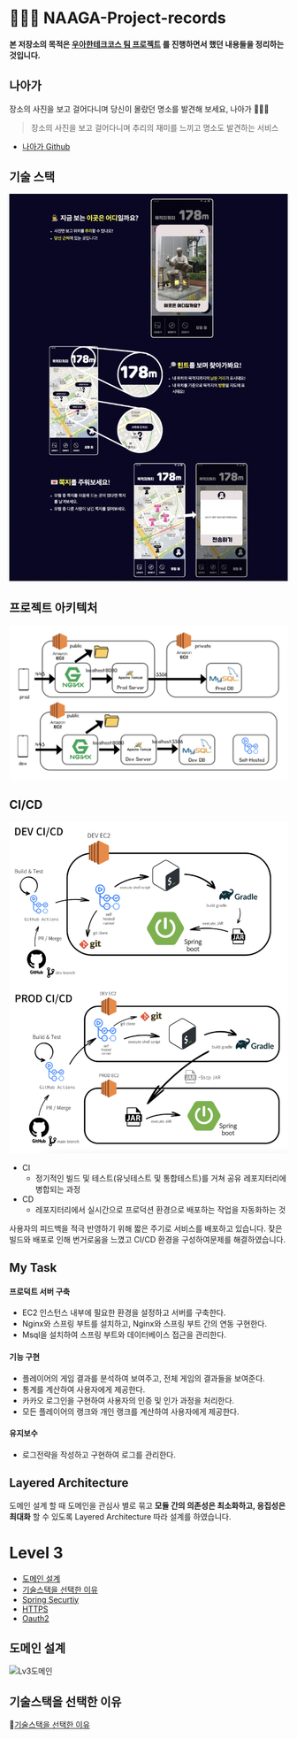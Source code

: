 # 🚶🏻‍♀️ NAAGA-Project-records
#### 본 저장소의 목적은 [우아한테크코스 팀 프로젝트](https://github.com/woowacourse-teams) 를 진행하면서 했던 내용들을 정리하는 것입니다.  

## 나아가 
장소의 사진을 보고 걸어다니며 당신이 몰랐던 명소를 발견해 보세요, 나아가 🚶🏻‍♀️

> 장소의 사진을 보고 걸어다니며 추리의 재미를 느끼고 명소도 발견하는 서비스

- [나아가 Github](https://github.com/woowacourse-teams/2023-naaga)

## 기술 스택
![stack](images/image1.png)

## 프로젝트 아키텍처
![project_architectures](images/project_architectures.png)
## CI/CD
![CICD](images/CICD.png)
- CI
    - 정기적인 빌드 및 테스트(유닛테스트 및 통합테스트)를 거쳐 공유 레포지터리에 병합되는 과정
- CD
    - 레포지터리에서 실시간으로 프로덕션 환경으로 배포하는 작업을 자동화하는 것     

사용자의 피드백을 적극 반영하기 위해 짧은 주기로 서비스를 배포하고 있습니다.
잦은 빌드와 배포로 인해 번거로움을 느꼈고 CI/CD 환경을 구성하여문제를 해결하였습니다.

## My Task
#### 프로덕트 서버 구축
- EC2 인스턴스 내부에 필요한 환경을 설정하고 서버를 구축한다.
- Nginx와 스프링 부트를 설치하고, Nginx와 스프링 부트 간의 연동 구현한다.
- Msql을 설치하여 스프링 부트와 데이터베이스 접근을 관리한다.

#### 기능 구현
- 플레이어의 게임 결과를 분석하여 보여주고, 전체 게임의 결과들을 보여준다.
- 통계를 계산하여 사용자에게 제공한다.
- 카카오 로그인을 구현하여 사용자의 인증 및 인가 과정을 처리한다.
- 모든 플레이어의 랭크와 개인 랭크를 계산하여 사용자에게 제공한다.

#### 유지보수
- 로그전략을 작성하고 구현하여 로그를 관리한다.

## Layered Architecture
도메인 설계 할 때 도메인을 관심사 별로 묶고 **모듈 간의 의존성은 최소화하고, 응집성은 최대화** 할 수 있도록 Layered Architecture 따라 설계를 하였습니다.



# Level 3
  * [도메인 설계](#도메인-설계)
  * [기술스택을 선택한 이유](#기술스택을-선택한-이유)
  * [Spring Securtiy](#spring-securtiy)
  * [HTTPS](#https)
  * [Oauth2](#oauth2)
  
    
## 도메인 설계
![Lv3도메인](images/Lv3_domain.png) 

## 기술스택을 선택한 이유

🤵[기술스택을 선택한 이유](TroubleShoot.md)


